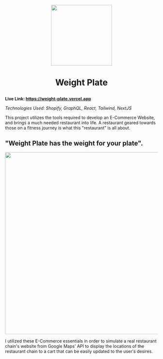 <p align="center">
    <img src="https://user-images.githubusercontent.com/97855556/220555921-7ad40b53-2588-403b-bb9f-905b45665c42.png" width="200" height="200">
</p> 

# <p align="center">Weight Plate</p>

**Live Link: https://weight-plate.vercel.app**

_Technologies Used: Shopify, GraphQL, React, Tailwind, NextJS_ 




This project utilizes the tools required to develop an E-Commerce Website, and brings a much needed restaurant into life.
A restaurant geared towards those on a fitness journey is what this "restaurant" is all about. 

## "Weight Plate has the weight for your plate".
<img width="600" src="https://user-images.githubusercontent.com/97855556/220557472-8a184968-3f94-4880-a937-bc5a8cfc45af.png">


I utilized these E-Commerce essentials in order to simulate a real restaurant chain's website from Google Maps' API to display the locations of the restaurant chain to a cart that can be easily updated to the user's desires. 

